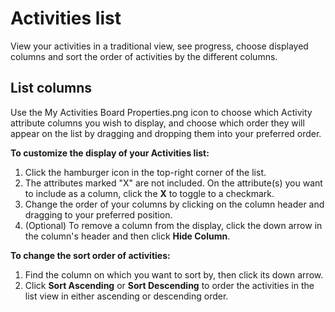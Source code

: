 # Activities list
View your activities in a traditional view, see progress, choose displayed columns and sort the order of activities by the different columns.

## List columns
Use the My Activities Board Properties.png icon to choose which Activity attribute columns you wish to display, and choose which order they will appear on the list by dragging and dropping them into your preferred order.

**To customize the display of your Activities list:**
1. Click the hamburger icon in the top-right corner of the list.
1. The attributes marked "X" are not included. On the attribute(s) you want to include as a column, click the **X** to toggle to a checkmark.
1. Change the order of your columns by clicking on the column header and dragging to your preferred position.
1. (Optional) To remove a column from the display, click the down arrow in the column's header and then click **Hide Column**.

**To change the sort order of activities:**
1. Find the column on which you want to sort by, then click its down arrow.
1. Click **Sort Ascending** or **Sort Descending** to order the activities in the list view in either ascending or descending order.

<!--https://wiki.hornbill.com/index.php?title=My_Activities_List_View -->